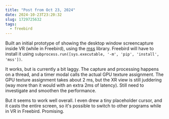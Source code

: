 ```yaml
---
title: "Post from Oct 23, 2024"
date: 2024-10-23T23:20:32
slug: 1729725632
tags:
  - freebird
---
```

Built an initial prototype of showing the desktop window screencapture inside VR (while in Freebird), using the [mss](https://pypi.org/project/mss/) library. Freebird will have to install it using `subprocess.run([sys.executable, '-m', 'pip', 'install', 'mss'])`.

It works, but is currently a bit laggy. The capture and processing happens on a thread, and a timer modal calls the actual GPU texture assignment. The GPU texture assignment takes about 2 ms, but the XR view is still juddering (way more than it would with an extra 2ms of latency). Still need to investigate and smoothen the performance.

But it seems to work well overall. I even drew a tiny placeholder cursor, and it casts the entire screen, so it's possible to switch to other programs while in VR in Freebird. Promising.